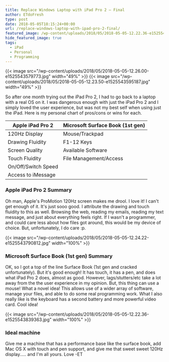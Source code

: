 ```yaml
---
title: Replace Windows Laptop with iPad Pro 2 – Final
author: ETdoFresh
type: post
date: 2018-05-05T18:15:24+00:00
url: /replace-windows-laptop-with-ipad-pro-2-final/
featured_image: /wp-content/uploads/2018/05/2018-05-05-12.22.36-e1525543839363.jpg
hide_featured_image: true
tags:
  - iPad
  - Personal
  - Programming
---
```


{{< image src="/wp-content/uploads/2018/05/2018-05-05-12.26.00-e1525543579773.jpg" width="49%" >}}
{{< image src="/wp-content/uploads/2018/05/2018-05-05-12.23.50-e1525543595187.jpg" width="49%" >}}

So after one month trying out the iPad Pro 2, I had to go back to a laptop with a real OS on it. I was dangerous enough with just the iPad Pro 2 and I simply loved the user experience, but was not my best self when using just the iPad. Here is my personal chart of pros/cons or wins for each.

| Apple iPad Pro 2    | Microsoft Surface Book (1st gen) |
|---------------------|----------------------------------|
| 120Hz Display       | Mouse/Trackpad                   |
| Drawing Fluidity    | F1-12 Keys                       |
| Screen Quality      | Available Software               |
| Touch Fluidity      | File Management/Access           |
| On/Off/Switch Speed |                                  |
| Access to iMessage  |                                  |


### Apple iPad Pro 2 Summary

Oh man, Apple's ProMotion 120Hz screen makes me drool. I love it! I can't get enough of it. It's just sooo good. I attribute the drawing and touch fluidity to this as well. Browsing the web, reading my emails, reading my text message, and just about everything feels right. If I wasn't a programmer, and could care less about how files got around, this would be my device of choice. But, unfortunately, I do care :p.

{{< image src="/wp-content/uploads/2018/05/2018-05-05-12.24.22-e1525543790812.jpg" width="100%" >}}

### Microsoft Surface Book (1st gen) Summary

OK, so I got a top of the line Surface Book (1st gen and cracked unfortunately). But it's good enough! It has touch, it has a pen, and does what iPad Pro 2 does, almost as good. However, lags/stutters/etc take a lot away from the the user experience in my opinion. But, this thing can use a mouse! What a novel idea! This allows use of a wider array of software, manage your files, and able to do some real programming work. What I also really like is the keyboard has a second battery and more powerful video card. Cool idea!

{{< image src="/wp-content/uploads/2018/05/2018-05-05-12.22.36-e1525543839363.jpg" width="100%" >}}

### Ideal machine

Give me a machine that has a performance base like the surface book, add Mac OS X with touch and pen support, and give me that sweet sweet 120Hz display..... and I'm all yours. Love -ET
